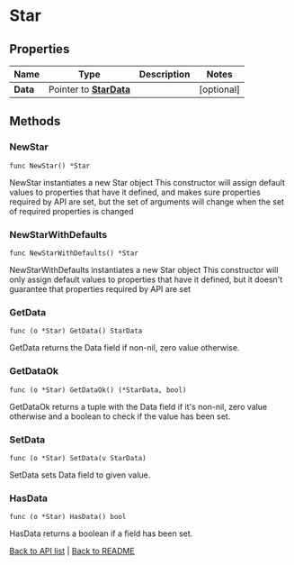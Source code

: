 # Star

## Properties

Name | Type | Description | Notes
------------ | ------------- | ------------- | -------------
**Data** | Pointer to [**StarData**](StarData.md) |  | [optional] 

## Methods

### NewStar

`func NewStar() *Star`

NewStar instantiates a new Star object
This constructor will assign default values to properties that have it defined,
and makes sure properties required by API are set, but the set of arguments
will change when the set of required properties is changed

### NewStarWithDefaults

`func NewStarWithDefaults() *Star`

NewStarWithDefaults instantiates a new Star object
This constructor will only assign default values to properties that have it defined,
but it doesn't guarantee that properties required by API are set

### GetData

`func (o *Star) GetData() StarData`

GetData returns the Data field if non-nil, zero value otherwise.

### GetDataOk

`func (o *Star) GetDataOk() (*StarData, bool)`

GetDataOk returns a tuple with the Data field if it's non-nil, zero value otherwise
and a boolean to check if the value has been set.

### SetData

`func (o *Star) SetData(v StarData)`

SetData sets Data field to given value.

### HasData

`func (o *Star) HasData() bool`

HasData returns a boolean if a field has been set.


[Back to API list](../README.md#documentation-for-api-endpoints) | [Back to README](../README.md)
